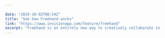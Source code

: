 ```yaml
---
 
date: "2019-10-02T08:54Z"
title: "See how Freehand works"
link: "https://www.invisionapp.com/feature/freehand"
excerpt: "Freehand is an entirely new way to creatively collaborate in InVision. Wireframing, planning, design presentations, and feedback—do it all with Freehand."
---
```

